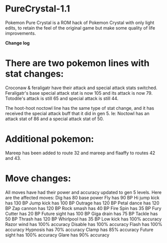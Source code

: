 # PureCrystal-1.1
Pokemon Pure Crystal is a ROM hack of Pokemon Crystal with only light edits, to retain the feel of the original game but make some quality of life improvements. 

**Change log**

There are two pokemon lines with stat changes:
=============================================
Croconaw & feraligatr have their attack and special attack stats switched. Feraligatr's base special attack stat is now 105 and its attack is now 79. Totodile's attack is still 65 and special attack is still 44. 

The hoot-hoot noctowl line has the same type of stat change, and it has received the special attack buff that it did in gen 5. Ie: Noctowl has an attack stat of 86 and a special attack stat of 50. 

Additional pokemon:
==================
Mareep has been added to route 32 and mareep and flaaffy to routes 42 and 43. 

Move changes:
=============
All moves have had their power and accuracy updated to gen 5 levels. Here are the affected moves: 
Dig has 80 base power
Fly has 90 BP
Hi jump kick has 130 BP
Jump kick has 100 BP
Outrage has 120 BP
Petal dance has 120 BP
Zap cannon has 120 BP
Rock smash has 40 BP
Fire Spin has 35 BP
Fury Cutter has 20 BP
Future sight has 100 BP
Giga drain has 75 BP
Tackle has 50 BP
Thrash has 120 BP
Whirlpool has 35 BP
Low kick has 100% accuracy
Razor wind has 100% accuracy
Disable has 100% accuracy
Flash has 100% accuracy
Hypnosis has 70% accuracy 
Clamp has 85% accuracy
Future sight has 100% accuracy
Glare has 90% accuracy
